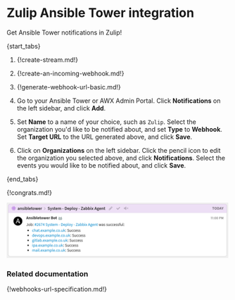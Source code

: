 # Zulip Ansible Tower integration

Get Ansible Tower notifications in Zulip!

{start_tabs}

1. {!create-stream.md!}

1. {!create-an-incoming-webhook.md!}

1. {!generate-webhook-url-basic.md!}

1. Go to your Ansible Tower or AWX Admin Portal. Click **Notifications** on
   the left sidebar, and click **Add**.

1. Set **Name** to a name of your choice, such as `Zulip`. Select the organization
   you'd like to be notified about, and set **Type** to **Webhook**. Set
   **Target URL** to the URL generated above, and click **Save**.

1. Click on **Organizations** on the left sidebar. Click the pencil icon to
   edit the organization you selected above, and click **Notifications**.
   Select the events you would like to be notified about, and click **Save**.

{end_tabs}

{!congrats.md!}

![](/static/images/integrations/ansibletower/001.png)

### Related documentation

{!webhooks-url-specification.md!}
